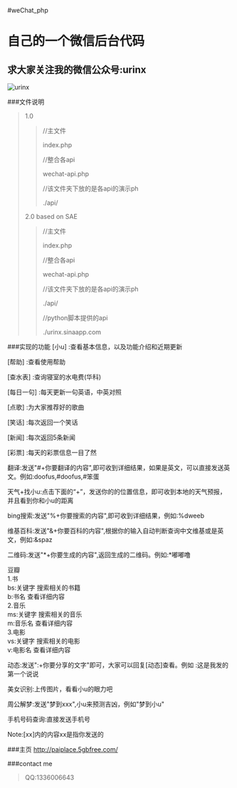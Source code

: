 #weChat_php

自己的一个微信后台代码
===================

求大家关注我的微信公众号:urinx
---------------------------

![urinx](http://paiplace.5gbfree.com/wechat/img/xiaou.jpg "urinx")

###文件说明
>1.0
>>//主文件
>>
>>index.php
>>
>>//整合各api
>>
>>wechat-api.php
>>
>>//该文件夹下放的是各api的演示ph
>>
>>./api/
>
>2.0 based on SAE
>>//主文件
>>
>>index.php
>>
>>//整合各api
>>
>>wechat-api.php
>>
>>//该文件夹下放的是各api的演示ph
>>
>>./api/
>>
>>//python脚本提供的api
>>
>>./urinx.sinaapp.com

###实现的功能
[小u]
:查看基本信息，以及功能介绍和近期更新

[帮助]
:查看使用帮助

[查水表]
:查询寝室的水电费(华科)

[每日一句]
:每天更新一句英语，中英对照

[点歌]
:为大家推荐好的歌曲

[笑话]
:每次返回一个笑话

[新闻]
:每次返回5条新闻

[彩票]
:每天的彩票信息一目了然

翻译:发送"#+你要翻译的内容",即可收到详细结果，如果是英文，可以直接发送英文。例如:doofus,#doofus,#笨蛋

天气+找小u:点击下面的“+”，发送你的的位置信息，即可收到本地的天气预报，并且看到你和小u的距离

bing搜索:发送"%+你要搜索的内容",即可收到详细结果，例如:%dweeb

维基百科:发送"&+你要百科的内容",根据你的输入自动判断查询中文维基或是英文，例如:&spaz

二维码:发送"*+你要生成的内容",返回生成的二维码。例如:*嘟嘟噜

豆瓣<br/>
1.书<br/>
  bs:关键字 搜索相关的书籍<br/>
  b:书名 查看详细内容<br/>
2.音乐<br/>
  ms:关键字 搜索相关的音乐<br/>
  m:音乐名 查看详细内容<br/>
3.电影<br/>
  vs:关键字 搜索相关的电影<br/>
  v:电影名 查看详细内容<br/>

动态:发送":+你要分享的文字"即可，大家可以回复[动态]查看。例如 :这是我发的第一个说说

美女识别:上传图片，看看小u的眼力吧

周公解梦:发送"梦到xxx",小u来预测吉凶，例如"梦到小u"

手机号码查询:直接发送手机号

Note:[xx]内的内容xx是指你发送的

###主页
http://paiplace.5gbfree.com/

###contact me
>QQ:1336006643
